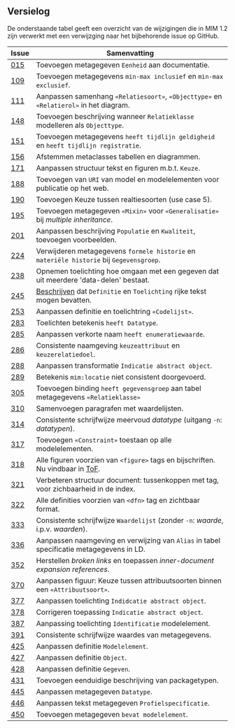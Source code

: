 ## Versielog

De onderstaande tabel geeft een overzicht van de wijzigingen die in MIM 1.2 zijn verwerkt met een verwijzging naar het bijbehorende issue op GitHub.

| Issue                                                           | Samenvatting                                                                              |
|-----------------------------------------------------------------|-------------------------------------------------------------------------------------------|
| [015](https://github.com/Geonovum/MIM-Werkomgeving/issues/15)   | Toevoegen metagegeven `Eenheid` aan documentatie.                                         |
| [109](https://github.com/Geonovum/MIM-Werkomgeving/issues/109)  | Toevoegen metagegevens `min-max inclusief` en `min-max exclusief`.                        |
| [111](https://github.com/Geonovum/MIM-Werkomgeving/issues/111)  | Aanpassen samenhang `«Relatiesoort»`, `«Objecttype»` en `«Relatierol»` in het diagram.    |
| [148](https://github.com/Geonovum/MIM-Werkomgeving/issues/148)  | Toevoegen beschrijving wanneer `Relatieklasse` modelleren als `Objecttype`.               |
| [151](https://github.com/Geonovum/MIM-Werkomgeving/issues/151)  | Toevoegen metagegevens `heeft tijdlijn geldigheid` en `heeft tijdlijn registratie`.       |
| [156](https://github.com/Geonovum/MIM-Werkomgeving/issues/156)  | Afstemmen metaclasses tabellen en diagrammen.                                             |
| [171](https://github.com/Geonovum/MIM-Werkomgeving/issues/171)  | Aanpassen structuur tekst en figuren m.b.t. `Keuze`.                                      |
| [188](https://github.com/Geonovum/MIM-Werkomgeving/issues/188)  | Toevoegen van `URI` van model en modelelementen voor publicatie op het web.               |
| [190](https://github.com/Geonovum/MIM-Werkomgeving/issues/190)  | Toevoegen Keuze tussen realtiesoorten (use case 5).                                       |
| [195](https://github.com/Geonovum/MIM-Werkomgeving/issues/195)  | Toevoegen metagegeven `«Mixin»` voor `«Generalisatie»` bij _multiple inheritance_.        |
| [201](https://github.com/Geonovum/MIM-Werkomgeving/issues/201)  | Aanpassen beschrijving `Populatie` en `Kwaliteit`, toevoegen voorbeelden.                 | 
| [224](https://github.com/Geonovum/MIM-Werkomgeving/issues/224)  | Verwijderen metagegevens `formele historie` en `materiële historie` bij `Gegevensgroep`.  |
| [238](https://github.com/Geonovum/MIM-Werkomgeving/issues/238)  | Opnemen toelichting hoe omgaan met een gegeven dat uit meerdere 'data-delen' bestaat.     | 
| [245](https://github.com/Geonovum/MIM-Werkomgeving/issues/245)  | [Beschrijven](#waardebereik) dat `Definitie` en `Toelichting` rijke tekst mogen bevatten. | 
| [253](https://github.com/Geonovum/MIM-Werkomgeving/issues/253)  | Aanpassen definitie en toelichtring `«Codelijst»`.                                        |
| [283](https://github.com/Geonovum/MIM-Werkomgeving/issues/283)  | Toelichten betekenis `heeft Datatype`.                                                    |
| [285](https://github.com/Geonovum/MIM-Werkomgeving/issues/285)  | Aanpassen verkorte naam `heeft enumeratiewaarde`.                                         |
| [286](https://github.com/Geonovum/MIM-Werkomgeving/issues/286)  | Consistente naamgeving `keuzeattribuut` en `keuzerelatiedoel`.                            |
| [288](https://github.com/Geonovum/MIM-Werkomgeving/issues/288)  | Aanpassen transformatie `Indicatie abstract object`.                                      |
| [289](https://github.com/Geonovum/MIM-Werkomgeving/issues/289)  | Betekenis `mim:locatie` niet consistent doorgevoerd.                                      |
| [305](https://github.com/Geonovum/MIM-Werkomgeving/issues/305)  | Toevoegen binding `heeft gegevensgroep` aan tabel metagegevens `«Relatieklasse»`          |
| [310](https://github.com/Geonovum/MIM-Werkomgeving/issues/310)  | Samenvoegen paragrafen met waardelijsten.                                                 |
| [314](https://github.com/Geonovum/MIM-Werkomgeving/issues/314)  | Consistente schrijfwijze meervoud _datatype_ (uitgang `-n`: _datatypen_).                 |
| [317](https://github.com/Geonovum/MIM-Werkomgeving/issues/317)  | Toevoegen `«Constraint»` toestaan op alle modelelementen.                                 |
| [318](https://github.com/Geonovum/MIM-Werkomgeving/issues/318)  | Alle figuren voorzien van `<figure>` tags en bijschriften. Nu vindbaar in [ToF](#tof).    |
| [321](https://github.com/Geonovum/MIM-Werkomgeving/issues/321)  | Verbeteren structuur document: tussenkoppen met tag, voor zichbaarheid in de index.       |
| [322](https://github.com/Geonovum/MIM-Werkomgeving/issues/322)  | Alle definities voorzien van `<dfn>` tag en zichtbaar format.                             |
| [333](https://github.com/Geonovum/MIM-Werkomgeving/issues/333)  | Consistente schrijfwijze `Waardelijst` (zonder `-n`: _waarde_, i.p.v. _waarden_).         |
| [336](https://github.com/Geonovum/MIM-Werkomgeving/issues/336)  | Aanpassen naamgeving en verwijzing van `Alias` in tabel specificatie metagegevens in LD.  |
| [352](https://github.com/Geonovum/MIM-Werkomgeving/issues/352)  | Herstellen _broken links_ en toepassen _inner-document expansion references_.             |
| [370](https://github.com/Geonovum/MIM-Werkomgeving/issues/370)  | Aanpassen figuur: Keuze tussen attribuutsoorten binnen een `«Attribuutsoort»`.            |
| [377](https://github.com/Geonovum/MIM-Werkomgeving/issues/377)  | Aanpassen toelichting `Indidcatie abstract object`.                                       |
| [378](https://github.com/Geonovum/MIM-Werkomgeving/issues/378)  | Corrigeren toepassing `Indicatie abstract object`.                                        |
| [387](https://github.com/Geonovum/MIM-Werkomgeving/issues/387)  | Aanpassing toelichting `Identificatie` modelelement.                                      |
| [391](https://github.com/Geonovum/MIM-Werkomgeving/issues/391)  | Consistente schrijfwijze waardes van metagegevens.                                        |
| [425](https://github.com/Geonovum/MIM-Werkomgeving/issues/425)  | Aanpassen definitie `Modelelement`.                                                       |
| [427](https://github.com/Geonovum/MIM-Werkomgeving/issues/427)  | Aanpassen definitie `Object`.                                                             |
| [428](https://github.com/Geonovum/MIM-Werkomgeving/issues/428)  | Aanpassen definitie `Gegeven`.                                                            |
| [431](https://github.com/Geonovum/MIM-Werkomgeving/issues/431)  | Toevoegen eenduidige beschrijving van packagetypen.                                       |
| [445](https://github.com/Geonovum/MIM-Werkomgeving/issues/445)  | Aanpassen metagegeven `Datatype`.                                                         |
| [446](https://github.com/Geonovum/MIM-Werkomgeving/issues/446)  | Aanpassen tekst metagegeven `Profielspecificatie`.                                        |
| [450](https://github.com/Geonovum/MIM-Werkomgeving/issues/450)  | Toevoegen metagegeven `bevat modelelement`.                                               |

<!-- Tekstuele aanpassingen zonder inhoudelijke consequenties -->

<!-- #282 [redactioneel] spelling/schrijfwijze
#367 [redactioneel] Tekstsuggestie
#368 [redactioneel] Refereren naar juiste paragraaf
#371 [redactioneel] Referentie naar use cases opnemen
#374 [redactioneel] Voorbeeld aanpassen
#379 [redactioneel] Typefout
#386 [redactioneel] verouderde metadata m.b.t. historie weghalen (zie: 224)
#393 [redactioneel] link aanpassen
#396 [redactioneel] zin aanpassen
#397 [redactioneel] formatting noot
#402 [redactioneel] schrijfwijze relatiemodelleringstype met of zonder s schrijven
#408 [redactioneel]
#413 [redactioneel]
#415 [redactioneel]
#416 [redactioneel]
#419 [redactioneel]
#420 [redactioneel]
#422 [redactioneel]
#423 [redactioneel]
#426 [redactioneel]
#437 [redactioneel]
#439 [redactioneel]
#440 [redactioneel]
#456 [redactioneel] aansluiten hoofstukken onderling (zie: 454, 452)
#457 [redactioneel] 
#462 [redactioneel]
#463 [redactioneel]
#465 [redactioneel]
#467 [redactioneel] (zie: 111)
#468 [redactioneel]
#469 [redactioneel]
#470 [redactioneel]  -->



<!-- Afgewezen issues: niet opnemen in versielog -->

<!-- #376 [geen wijziging] Profielspecificatie, geen voorbeeld beschikbaar
#380 [geen wijziging] Naamgeving metagegeven `Eenheid`.
#405 [geen wijziging]
#444 [geen wijziging]
#460 [geen wijziging]
#375 [geen wijziging] Relatietype `Gedeeld` of `Compositie`. -->